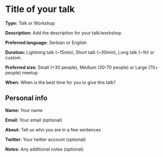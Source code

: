 # Title of your talk

**Type:** Talk or Workshop

**Description:** Add the description for your talk/workshop  

**Preferred language:** Serbian or English  

**Duration:** Lightning talk (~15min), Short talk (~30min), Long talk (~1h) or custom  

**Preferred size:** Small (<30 people), Medium (30-70 people) or Large (70+ people) meetup  

**When:** When is the best time for you to give this talk?

## Personal info

**Name:** Your name  

**Email:** Your email (optional)  

**About:** Tell us who you are in a few sentences

**Twitter:** Your twitter account (optional)

**Notes:** Any additional notes (optional)
